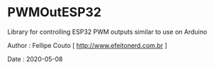 # PWMOutESP32
Library for controlling ESP32 PWM outputs similar to use on Arduino

Author   : Fellipe Couto [ http://www.efeitonerd.com.br ]

Date     : 2020-05-08

